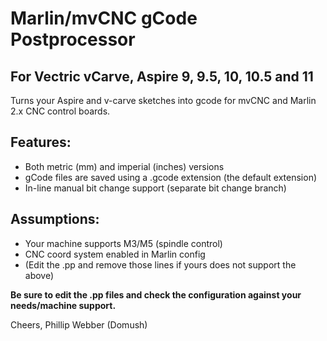 # Marlin/mvCNC gCode Postprocessor
## For Vectric vCarve, Aspire 9, 9.5, 10, 10.5 and 11
 
Turns your Aspire and v-carve sketches into gcode for mvCNC and Marlin 2.x CNC control boards. 
 
## Features:
- Both metric (mm) and imperial (inches) versions
- gCode files are saved using a .gcode extension (the default extension)
- In-line manual bit change support (separate bit change branch)

## Assumptions:
- Your machine supports M3/M5 (spindle control)
- CNC coord system enabled in Marlin config
- (Edit the .pp and remove those lines if yours does not support the above)

**Be sure to edit the .pp files and check the configuration against your needs/machine support.**

Cheers,
Phillip Webber (Domush)
